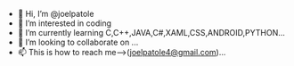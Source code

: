 - 👋 Hi, I’m @joelpatole
- 👀 I’m interested in coding
- 🌱 I’m currently learning C,C++,JAVA,C#,XAML,CSS,ANDROID,PYTHON...
- 💞️ I’m looking to collaborate on ...
- 📫 This is how to reach me-->(joelpatole4@gmail.com)...

<!---
joelpatole/joelpatole is a ✨ special ✨ repository because its `README.md` (this file) appears on your GitHub profile.
You can click the Preview link to take a look at your changes.
--->
